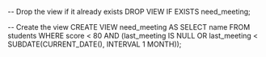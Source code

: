 -- Drop the view if it already exists
DROP VIEW IF EXISTS need_meeting;

-- Create the view
CREATE VIEW need_meeting AS
    SELECT name
    FROM students
    WHERE score < 80
      AND (last_meeting IS NULL OR last_meeting < SUBDATE(CURRENT_DATE(), INTERVAL 1 MONTH));